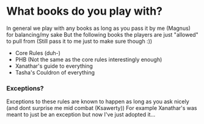 # What books do you play with?
In general we play with any books as long as you pass it by me (Magnus) for balancing/my sake
But the following books the players are just "allowed" to pull from (Still pass it to me just to make sure though :))

- Core Rules (duh-)
- PHB (Not the same as the core rules interestingly enough)
- Xanathar's guide to everything
- Tasha's Couldron of everything

### Exceptions?
Exceptions to these rules are known to happen as long as you ask nicely (and dont surprise me mid combat (Ksawerty))
For example Xanathar's was meant to just be an exception but now I've just adopted it...